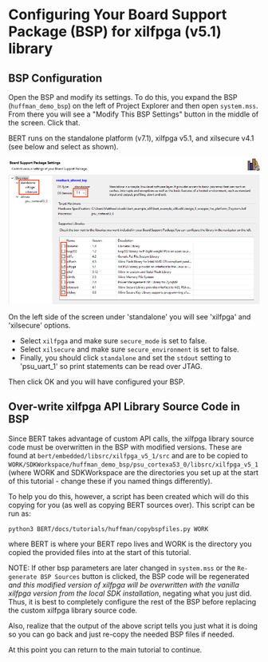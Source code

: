 # Configuring Your Board Support Package (BSP) for xilfpga (v5.1) library

## BSP Configuration
Open the BSP and modify its settings.  To do this, you expand the BSP (`huffman_demo_bsp`) on the left of Project Explorer and then open `system.mss`.  From there you will see a "Modify This BSP Settings" button in the middle of the screen.  Click that.

BERT runs on the standalone platform (v7.1), xilfpga v5.1, and xilsecure v4.1 (see below and select as shown).

![Example of BSP configuration](../images/bspsettings.png)

On the left side of the screen under 'standalone' you will see 'xilfpga' and 'xilsecure' options.
 * Select `xilfpga` and make sure `secure_mode` is set to false.
 * Select `xilsecure` and make sure `secure_environment` is set to false.
 * Finally, you should click `standalone` and set the `stdout` setting to 'psu_uart_1' so print statements can be read over JTAG.

Then click OK and you will have configured your BSP.

## Over-write xilfpga API Library Source Code in BSP
Since BERT takes advantage of custom API calls, the xilfpga library source code must be overwritten in the BSP with modified versions.  These are found at `bert/embedded/libsrc/xilfpga_v5_1/src` and are to be copied to 
`WORK/SDKWorkspace/huffman_demo_bsp/psu_cortexa53_0/libsrc/xilfpga_v5_1` (where WORK and SDKWorkspace are the directories you set up at the start of this tutorial - change these if you named things differently). 

To help you do this, however, a script has been created which will do this copying for you (as well as copying BERT sources over).    This script can be run as:
```
python3 BERT/docs/tutorials/huffman/copybspfiles.py WORK
```
where BERT is where your BERT repo lives and WORK is the directory you copied the provided files into at the start of this tutorial.

NOTE: If other bsp parameters are later changed in `system.mss` or the `Re-generate BSP Sources` button is clicked, the BSP code will be regenerated *and this modified version of xilfpga will be overwritten with the vanilla xilfpga version from the local SDK installation*, negating what you just did. Thus, it is best to completely configure the rest of the BSP before replacing the custom xilfpga library source code. 

Also, realize that the output of the above script tells you just what it is doing so you can go back and just re-copy the needed BSP files if needed.

At this point you can return to the main tutorial to continue.
